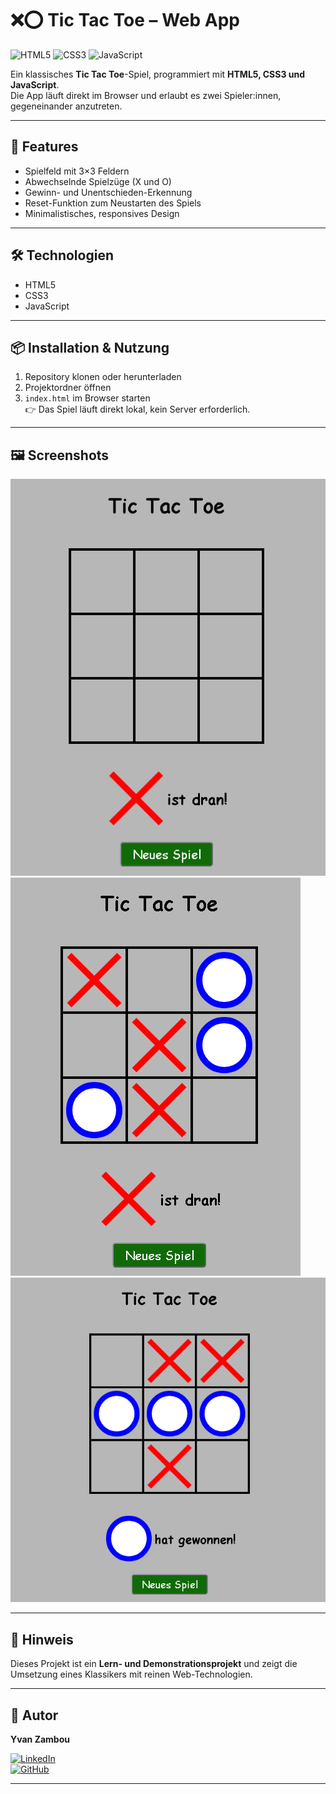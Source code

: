 # ❌⭕ Tic Tac Toe – Web App  

![HTML5](https://img.shields.io/badge/HTML5-E34F26?logo=html5&logoColor=white)
![CSS3](https://img.shields.io/badge/CSS3-1572B6?logo=css3&logoColor=white)
![JavaScript](https://img.shields.io/badge/JavaScript-ES6-F7DF1E?logo=javascript&logoColor=black)

Ein klassisches **Tic Tac Toe**-Spiel, programmiert mit **HTML5, CSS3 und JavaScript**.  
Die App läuft direkt im Browser und erlaubt es zwei Spieler:innen, gegeneinander anzutreten.  

---

## 🚀 Features  
- Spielfeld mit 3×3 Feldern  
- Abwechselnde Spielzüge (X und O)  
- Gewinn- und Unentschieden-Erkennung  
- Reset-Funktion zum Neustarten des Spiels  
- Minimalistisches, responsives Design  

---

## 🛠️ Technologien  
- HTML5  
- CSS3  
- JavaScript  

---

## 📦 Installation & Nutzung  
1. Repository klonen oder herunterladen  
2. Projektordner öffnen  
3. `index.html` im Browser starten  
   👉 Das Spiel läuft direkt lokal, kein Server erforderlich.  

---

## 🖼️ Screenshots   

![Startansicht](docs/screenshots/ttt-start.png)
![Spiel im Gange](docs/screenshots/ttt-play.png)
![Gewinnsituation](docs/screenshots/ttt-win.png)

---

## 📄 Hinweis  
Dieses Projekt ist ein **Lern- und Demonstrationsprojekt** und zeigt die Umsetzung eines Klassikers mit reinen Web-Technologien.  

---

## 👤 Autor  
**Yvan Zambou**  

[![LinkedIn](https://img.shields.io/badge/LinkedIn-Profil-blue?logo=linkedin)](https://linkedin.com/in/yvan-zambou-29aba9261)  
[![GitHub](https://img.shields.io/badge/GitHub-Projekte-black?logo=github)](https://github.com/yvanzambou)  

---
